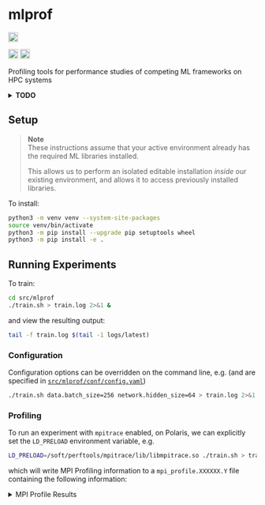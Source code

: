 # mlprof 

[<img src="https://raw.githubusercontent.com/wandb/assets/main/wandb-github-badge-28.svg" alt="Weights & Biases monitoring" height=20 style="padding: 0% 0%;">](https://wandb.ai/alcf-mlops/mlprof)

<a href="https://pytorch.org/get-started/locally/"><img alt="pyTorch" src="https://img.shields.io/badge/PyTorch-ee4c2c?logo=pytorch&logoColor=white" style="padding: 0% 0% 0% 0%;" height=20></a> <a href="https://www.tensorflow.org"><img alt="tensorflow" src="https://img.shields.io/badge/TensorFlow-%23FF6F00.svg?&logo=TensorFlow&logoColor=white" style="padding: 0% 0%;" height=20></a> 

Profiling tools for performance studies of competing ML frameworks on HPC systems

</div>

<details closed><summary><b>TODO</b></summary>
<p>

- [x] Write DeepSpeed Trainer that wraps [`src/mlprof/network/pytorch/network.py`](./src/mlprof/network/pytorch/network.py)
    - Reference: [DeepSpeed -- Getting Started](https://www.deepspeed.ai/getting-started/)
- [ ] MPI Profiling to get all collective comm. ops with same model in DeepSpeed, DDP, and Horovod
   - Reference: [Profiling](https://github.com/argonne-lcf/mlprof#profiling) using `libmpitrace.so` on Polaris
- [ ] Start with 2 nodes first and next scale w/ increasing number of nodes
- [ ] Get profiles for DeepSpeed Zero 1, 2, 3 and Mixture of experts (MoE)
- [ ] Identify what parameters can impact performance such as NCCL environment variables and framework-specific parameters
- [ ] Do the analysis for standard models and large language models (LLMs)
- [ ] Develop auto-tuning methods to set these parameters for optimal performance

</p>
</details>


## Setup

> **Note**
> <br> These instructions assume that your active environment already has 
> the required ML libraries installed.
>
> This allows us to perform an isolated editable installation _inside_ our
existing environment, and allows it to access previously installed libraries.

To install:

```bash
python3 -m venv venv --system-site-packages
source venv/bin/activate
python3 -m pip install --upgrade pip setuptools wheel
python3 -m pip install -e .
```

## Running Experiments

To train:

```bash
cd src/mlprof
./train.sh > train.log 2>&1 &
```

and view the resulting output:

```bash
tail -f train.log $(tail -1 logs/latest)
```

### Configuration

Configuration options can be overridden on the command line, e.g.
(and are specified in [`src/mlprof/conf/config.yaml`](src/mlprof/conf/config.yaml))

```bash
./train.sh data.batch_size=256 network.hidden_size=64 > train.log 2>&1 &
```

### Profiling

To run an experiment with `mpitrace` enabled, on Polaris, we can explicitly set the `LD_PRELOAD` environment variable, e.g.

```bash
LD_PRELOAD=/soft/perftools/mpitrace/lib/libmpitrace.so ./train.sh > train.log 2>&1 &
```

which will write MPI Profiling information to a `mpi_profile.XXXXXX.Y` file containing the following information:

<details closed><summary>MPI Profile Results</summary>
<p>

```bash
Data for MPI rank 0 of 8:
Times from MPI_Init() to MPI_Finalize().
-----------------------------------------------------------------------
MPI Routine                        #calls     avg. bytes      time(sec)
-----------------------------------------------------------------------
MPI_Comm_rank                           3            0.0          0.000
MPI_Comm_size                           1            0.0          0.000
MPI_Bcast                               2           16.5          0.000
-----------------------------------------------------------------------
total communication time = 0.000 seconds.
total elapsed time       = 232.130 seconds.
user cpu time            = 122.013 seconds.
system time              = 96.950 seconds.
max resident set size    = 4064.422 MiB.

-----------------------------------------------------------------
Message size distributions:

MPI_Bcast                 #calls    avg. bytes      time(sec)
                               1           4.0          0.000
                               1          29.0          0.000

-----------------------------------------------------------------

Summary for all tasks:

  Rank 0 reported the largest memory utilization : 4064.42 MiB
  Rank 0 reported the largest elapsed time : 232.13 sec

  minimum communication time = 0.000 sec for task 6
  median  communication time = 0.000 sec for task 5
  maximum communication time = 0.000 sec for task 4


MPI timing summary for all ranks:
taskid             host    cpu    comm(s)  elapsed(s)     user(s)   system(s)   size(MiB)    switches
     0   x3210c0s37b1n0      0       0.00      232.13      122.01       96.95     4064.42   240460957
     1   x3210c0s37b1n0      1       0.00      227.60      126.06       95.88     4001.15   231353798
     2   x3210c0s37b1n0      2       0.00      227.63      135.59       85.93     3965.89   230507191
     3   x3210c0s37b1n0      3       0.00      227.63      126.33       95.75     4003.07   230342296
     4    x3210c0s7b0n0      0       0.00      227.66      137.07       83.80     4039.70   209534784
     5    x3210c0s7b0n0      1       0.00      227.64      125.65       96.13     4004.05   230622703
     6    x3210c0s7b0n0      2       0.00      227.64      134.53       87.16     3968.59   229010244
     7    x3210c0s7b0n0      3       0.00      227.67      125.24       96.90     4004.26   233186459
```

</p>
</details>
